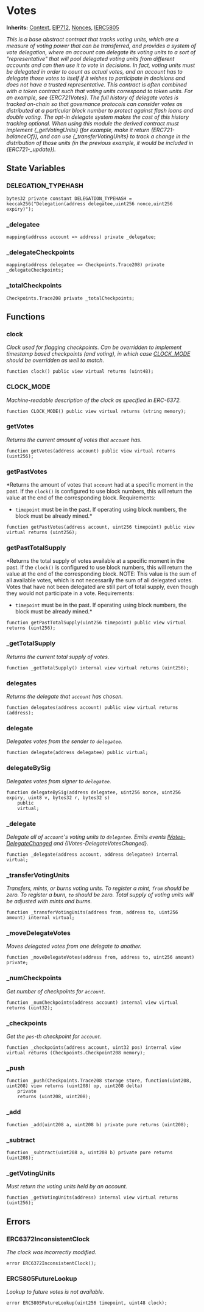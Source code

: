 # Votes
**Inherits:**
[Context](/lib/openzeppelin-contracts/contracts/utils/Context.sol/abstract.Context.md), [EIP712](/lib/solady/src/utils/EIP712.sol/abstract.EIP712.md), [Nonces](/lib/openzeppelin-contracts/contracts/utils/Nonces.sol/abstract.Nonces.md), [IERC5805](/lib/openzeppelin-contracts/contracts/interfaces/IERC5805.sol/interface.IERC5805.md)

*This is a base abstract contract that tracks voting units, which are a measure of voting power that can be
transferred, and provides a system of vote delegation, where an account can delegate its voting units to a sort of
"representative" that will pool delegated voting units from different accounts and can then use it to vote in
decisions. In fact, voting units _must_ be delegated in order to count as actual votes, and an account has to
delegate those votes to itself if it wishes to participate in decisions and does not have a trusted representative.
This contract is often combined with a token contract such that voting units correspond to token units. For an
example, see {ERC721Votes}.
The full history of delegate votes is tracked on-chain so that governance protocols can consider votes as distributed
at a particular block number to protect against flash loans and double voting. The opt-in delegate system makes the
cost of this history tracking optional.
When using this module the derived contract must implement {_getVotingUnits} (for example, make it return
{ERC721-balanceOf}), and can use {_transferVotingUnits} to track a change in the distribution of those units (in the
previous example, it would be included in {ERC721-_update}).*


## State Variables
### DELEGATION_TYPEHASH

```solidity
bytes32 private constant DELEGATION_TYPEHASH = keccak256("Delegation(address delegatee,uint256 nonce,uint256 expiry)");
```


### _delegatee

```solidity
mapping(address account => address) private _delegatee;
```


### _delegateCheckpoints

```solidity
mapping(address delegatee => Checkpoints.Trace208) private _delegateCheckpoints;
```


### _totalCheckpoints

```solidity
Checkpoints.Trace208 private _totalCheckpoints;
```


## Functions
### clock

*Clock used for flagging checkpoints. Can be overridden to implement timestamp based
checkpoints (and voting), in which case [CLOCK_MODE](/lib/openzeppelin-contracts/contracts/governance/utils/Votes.sol/abstract.Votes.md#clock_mode) should be overridden as well to match.*


```solidity
function clock() public view virtual returns (uint48);
```

### CLOCK_MODE

*Machine-readable description of the clock as specified in ERC-6372.*


```solidity
function CLOCK_MODE() public view virtual returns (string memory);
```

### getVotes

*Returns the current amount of votes that `account` has.*


```solidity
function getVotes(address account) public view virtual returns (uint256);
```

### getPastVotes

*Returns the amount of votes that `account` had at a specific moment in the past. If the `clock()` is
configured to use block numbers, this will return the value at the end of the corresponding block.
Requirements:
- `timepoint` must be in the past. If operating using block numbers, the block must be already mined.*


```solidity
function getPastVotes(address account, uint256 timepoint) public view virtual returns (uint256);
```

### getPastTotalSupply

*Returns the total supply of votes available at a specific moment in the past. If the `clock()` is
configured to use block numbers, this will return the value at the end of the corresponding block.
NOTE: This value is the sum of all available votes, which is not necessarily the sum of all delegated votes.
Votes that have not been delegated are still part of total supply, even though they would not participate in a
vote.
Requirements:
- `timepoint` must be in the past. If operating using block numbers, the block must be already mined.*


```solidity
function getPastTotalSupply(uint256 timepoint) public view virtual returns (uint256);
```

### _getTotalSupply

*Returns the current total supply of votes.*


```solidity
function _getTotalSupply() internal view virtual returns (uint256);
```

### delegates

*Returns the delegate that `account` has chosen.*


```solidity
function delegates(address account) public view virtual returns (address);
```

### delegate

*Delegates votes from the sender to `delegatee`.*


```solidity
function delegate(address delegatee) public virtual;
```

### delegateBySig

*Delegates votes from signer to `delegatee`.*


```solidity
function delegateBySig(address delegatee, uint256 nonce, uint256 expiry, uint8 v, bytes32 r, bytes32 s)
    public
    virtual;
```

### _delegate

*Delegate all of `account`'s voting units to `delegatee`.
Emits events [IVotes-DelegateChanged](/lib/openzeppelin-contracts/contracts/governance/utils/IVotes.sol/interface.IVotes.md#delegatechanged) and {IVotes-DelegateVotesChanged}.*


```solidity
function _delegate(address account, address delegatee) internal virtual;
```

### _transferVotingUnits

*Transfers, mints, or burns voting units. To register a mint, `from` should be zero. To register a burn, `to`
should be zero. Total supply of voting units will be adjusted with mints and burns.*


```solidity
function _transferVotingUnits(address from, address to, uint256 amount) internal virtual;
```

### _moveDelegateVotes

*Moves delegated votes from one delegate to another.*


```solidity
function _moveDelegateVotes(address from, address to, uint256 amount) private;
```

### _numCheckpoints

*Get number of checkpoints for `account`.*


```solidity
function _numCheckpoints(address account) internal view virtual returns (uint32);
```

### _checkpoints

*Get the `pos`-th checkpoint for `account`.*


```solidity
function _checkpoints(address account, uint32 pos) internal view virtual returns (Checkpoints.Checkpoint208 memory);
```

### _push


```solidity
function _push(Checkpoints.Trace208 storage store, function(uint208, uint208) view returns (uint208) op, uint208 delta)
    private
    returns (uint208, uint208);
```

### _add


```solidity
function _add(uint208 a, uint208 b) private pure returns (uint208);
```

### _subtract


```solidity
function _subtract(uint208 a, uint208 b) private pure returns (uint208);
```

### _getVotingUnits

*Must return the voting units held by an account.*


```solidity
function _getVotingUnits(address) internal view virtual returns (uint256);
```

## Errors
### ERC6372InconsistentClock
*The clock was incorrectly modified.*


```solidity
error ERC6372InconsistentClock();
```

### ERC5805FutureLookup
*Lookup to future votes is not available.*


```solidity
error ERC5805FutureLookup(uint256 timepoint, uint48 clock);
```

